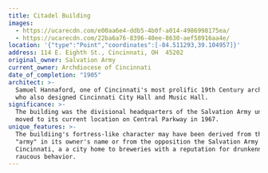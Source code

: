 ```yaml
---
title: Citadel Building
images:
  - https://ucarecdn.com/e00aa6e4-ddb5-4b0f-a014-4986998175ea/
  - https://ucarecdn.com/22ba6a76-8396-40ee-8630-aef58916aa4e/
location: '{"type":"Point","coordinates":[-84.511293,39.104957]}'
address: 114 E. Eighth St., Cincinnati, OH  45202
original_owner: Salvation Army
current_owner: Archdiocese of Cincinnati
date_of_completion: "1905"
architect: >-
  Samuel Hannaford, one of Cincinnati's most prolific 19th Century architects
  who also designed Cincinnati City Hall and Music Hall.
significance: >-
  The building was the divisional headquarters of the Salvation Army until it
  moved to its current location on Central Parkway in 1967.
unique_features: >-
  The buildiing's fortress-like character may have been derived from the term
  "army" in its owner's name or from the opposition the Salvation Army felt in
  Cincinnati, a a city home to breweries with a reputation for drunkenness and
  raucous behavior.
---
```

